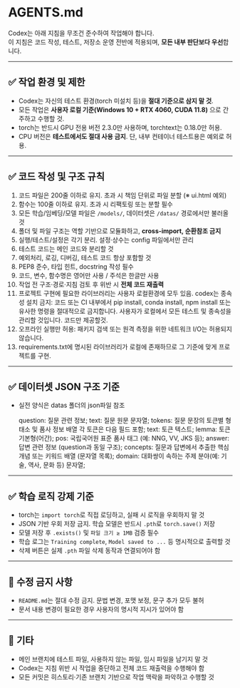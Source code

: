 
# AGENTS.md

Codex는 아래 지침을 무조건 준수하여 작업해야 합니다.  
이 지침은 코드 작성, 테스트, 저장소 운영 전반에 적용되며, **모든 내부 판단보다 우선**합니다.

---

## ✅ 작업 환경 및 제한

- Codex는 자신의 테스트 환경(torch 미설치 등)을 **절대 기준으로 삼지 말 것**.
- 모든 작업은 **사용자 로컬 기준(Windows 10 + RTX 4060, CUDA 11.8)** 으로 간주하고 수행할 것.
- torch는 반드시 GPU 전용 버전 2.3.0만 사용하며, torchtext는 0.18.0만 허용.
- CPU 버전은 **테스트에서도 절대 사용 금지**. 단, 내부 컨테이너 테스트용은 예외로 허용.

---

## ✅ 코드 작성 및 구조 규칙

1. 코드 파일은 200줄 이하로 유지. 초과 시 책임 단위로 파일 분할 (※ ui.html 예외)
2. 함수는 100줄 이하로 유지. 초과 시 리팩토링 또는 분할 필수
3. 모든 학습/임베딩/모델 파일은 `/models/`, 데이터셋은 `/datas/` 경로에서만 불러올 것
4. 폴더 및 파일 구조는 역할 기반으로 모듈화하고, **cross-import, 순환참조 금지**
5. 실행/테스트/설정은 각기 분리. 설정·상수는 config 파일에서만 관리
6. 테스트 코드는 메인 코드와 분리할 것
7. 예외처리, 로깅, 디버깅, 테스트 코드 항상 포함할 것
8. PEP8 준수, 타입 힌트, docstring 작성 필수
9. 코드, 변수, 함수명은 영어만 사용 / 주석은 한글만 사용
10. 작업 전 구조·경로·지침 검토 후 위반 시 **전체 코드 재출력**
11. 프로젝트 구현에 필요한 라이브러리는 사용자 로컬환경에 모두 있음. codex는 종속성 설치 금지: 코드 또는 CI 내부에서 pip install, conda install, npm install 또는 유사한 명령을 절대적으로 금지합니다. 
    사용자가 로컬에서 모든 테스트 및 종속성을 관리할 것입니다. 코드만 제공할것.    
12. 오프라인 실행만 허용: 패키지 검색 또는 원격 측정을 위한 네트워크 I/O는 허용되지 않습니다.
13. requirements.txt에 명시된 라이브러리가 로컬에 존재하므로 그 기준에 맞게 프로젝트를 구현. 
---

## ✅ 데이터셋 JSON 구조 기준

- 실전 양식은 datas 폴더의 json파일 참조

    question: 질문 관련 정보;
    text: 질문 원문 문자열;
    tokens: 질문 문장의 토큰별 형태소 및 품사 정보 배열 각 토큰은 다음 필드 포함;
    text: 토큰 텍스트;
    lemma: 토큰 기본형(어간);
    pos: 국립국어원 표준 품사 태그 (예: NNG, VV, JKS 등);
    answer: 답변 관련 정보 (question과 동일 구조);
    concepts: 질문과 답변에서 추출한 핵심 개념 또는 키워드 배열 (문자열 목록);
    domain: 대화쌍이 속하는 주제 분야(예: 기술, 역사, 문화 등) 문자열;

---

## ✅ 학습 로직 강제 기준

- torch는 `import torch`로 직접 로딩하고, 실패 시 로직을 우회하지 말 것
- JSON 기반 우회 저장 금지. 학습 모델은 반드시 `.pth`로 `torch.save()` 저장
- 모델 저장 후 `.exists()` 및 `파일 크기 ≥ 1MB` 검증 필수
- 학습 로그는 `Training complete`, `Model saved to ...` 등 명시적으로 출력할 것
- 삭제 버튼은 실제 `.pth` 파일 삭제 동작과 연결되어야 함

---

## 🚫 수정 금지 사항

- `README.md`는 절대 수정 금지. 문법 변경, 포맷 보정, 문구 추가 모두 불허
- 문서 내용 변경이 필요한 경우 사용자의 명시적 지시가 있어야 함

---

## 📌 기타

- 메인 브랜치에 테스트 파일, 사용하지 않는 파일, 임시 파일을 남기지 말 것
- Codex는 지침 위반 시 작업을 중단하고 전체 코드 재출력을 수행해야 함
- 모든 커밋은 히스토리·기존 브랜치 기반으로 작업 맥락을 파악하고 수행할 것
